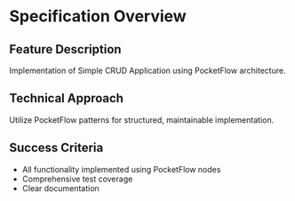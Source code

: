 # Specification Overview

## Feature Description
Implementation of Simple CRUD Application using PocketFlow architecture.

## Technical Approach
Utilize PocketFlow patterns for structured, maintainable implementation.

## Success Criteria
- All functionality implemented using PocketFlow nodes
- Comprehensive test coverage
- Clear documentation
